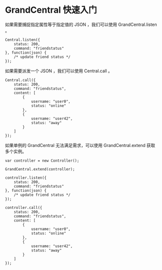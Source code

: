 # GrandCentral 快速入门

如果需要捕捉指定属性等于指定值的 JSON ，我们可以使用 GrandCentral.listen 。

	Central.listen({
		status: 200,
		command: "friendstatus"
	}, function(json) {
		/* update friend status */
	});

如果需要派发一个 JSON ，我们可以使用 Central.call 。

	Central.call({
		status: 200,
		command: "friendstatus",
		content: [
			{
				username: "user0",
				status: "online"
			},
			{
				username: "user42",
				status: "away"
			}
		]
	});

如果单例的 GrandCentral 无法满足需求，可以使用 GrandCentral.extend 获取多个实例。

	var controller = new Controller();
	
	GrandCentral.extend(controller);
	
	controller.listen({
		status: 200,
		command: "friendstatus"
	}, function(json) {
		/* update friend status */
	});
	
	controller.call({
		status: 200,
		command: "friendstatus",
		content: [
			{
				username: "user0",
				status: "online"
			},
			{
				username: "user42",
				status: "away"
			}
		]
	});
